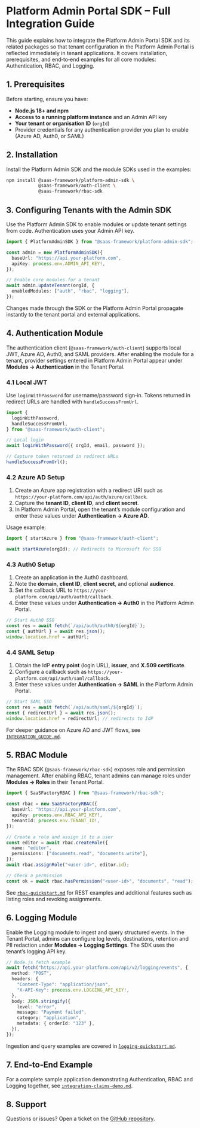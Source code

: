 # Platform Admin Portal SDK – Full Integration Guide

This guide explains how to integrate the Platform Admin Portal SDK and its
related packages so that tenant configuration in the Platform Admin Portal is
reflected immediately in tenant applications. It covers installation,
prerequisites, and end‑to‑end examples for all core modules: Authentication,
RBAC, and Logging.

## 1. Prerequisites

Before starting, ensure you have:

- **Node.js 18+ and npm**
- **Access to a running platform instance** and an Admin API key
- **Your tenant or organisation ID** (`orgId`)
- Provider credentials for any authentication provider you plan to enable (Azure
  AD, Auth0, or SAML)

## 2. Installation

Install the Platform Admin SDK and the module SDKs used in the examples:

```bash
npm install @saas-framework/platform-admin-sdk \
            @saas-framework/auth-client \
            @saas-framework/rbac-sdk
```

## 3. Configuring Tenants with the Admin SDK

Use the Platform Admin SDK to enable modules or update tenant settings from
code. Authentication uses your Admin API key.

```ts
import { PlatformAdminSDK } from "@saas-framework/platform-admin-sdk";

const admin = new PlatformAdminSDK({
  baseUrl: "https://api.your-platform.com",
  apiKey: process.env.ADMIN_API_KEY!,
});

// Enable core modules for a tenant
await admin.updateTenant(orgId, {
  enabledModules: ["auth", "rbac", "logging"],
});
```

Changes made through the SDK or the Platform Admin Portal propagate instantly to
the tenant portal and external applications.

## 4. Authentication Module

The authentication client (`@saas-framework/auth-client`) supports local JWT,
Azure AD, Auth0, and SAML providers. After enabling the module for a tenant,
provider settings entered in Platform Admin Portal appear under **Modules →
Authentication** in the Tenant Portal.

### 4.1 Local JWT

Use `loginWithPassword` for username/password sign‑in. Tokens returned in
redirect URLs are handled with `handleSuccessFromUrl`.

```ts
import {
  loginWithPassword,
  handleSuccessFromUrl,
} from "@saas-framework/auth-client";

// Local login
await loginWithPassword({ orgId, email, password });

// Capture token returned in redirect URLs
handleSuccessFromUrl();
```

### 4.2 Azure AD Setup

1. Create an Azure app registration with a redirect URI such as
   `https://your-platform.com/api/auth/azure/callback`.
2. Capture the **tenant ID**, **client ID**, and **client secret**.
3. In Platform Admin Portal, open the tenant’s module configuration and enter
   these values under **Authentication → Azure AD**.

Usage example:

```ts
import { startAzure } from "@saas-framework/auth-client";

await startAzure(orgId); // Redirects to Microsoft for SSO
```

### 4.3 Auth0 Setup

1. Create an application in the Auth0 dashboard.
2. Note the **domain**, **client ID**, **client secret**, and optional
   **audience**.
3. Set the callback URL to `https://your-platform.com/api/auth/auth0/callback`.
4. Enter these values under **Authentication → Auth0** in the Platform Admin
   Portal.

```ts
// Start Auth0 SSO
const res = await fetch(`/api/auth/auth0/${orgId}`);
const { authUrl } = await res.json();
window.location.href = authUrl;
```

### 4.4 SAML Setup

1. Obtain the IdP **entry point** (login URL), **issuer**, and **X.509
   certificate**.
2. Configure a callback such as
   `https://your-platform.com/api/auth/saml/callback`.
3. Enter these values under **Authentication → SAML** in the Platform Admin
   Portal.

```ts
// Start SAML SSO
const res = await fetch(`/api/auth/saml/${orgId}`);
const { redirectUrl } = await res.json();
window.location.href = redirectUrl; // redirects to IdP
```

For deeper guidance on Azure AD and JWT flows, see
[`INTEGRATION_GUIDE.md`](../INTEGRATION_GUIDE.md).

## 5. RBAC Module

The RBAC SDK (`@saas-framework/rbac-sdk`) exposes role and permission
management. After enabling RBAC, tenant admins can manage roles under **Modules
→ Roles** in their Tenant Portal.

```ts
import { SaaSFactoryRBAC } from "@saas-framework/rbac-sdk";

const rbac = new SaaSFactoryRBAC({
  baseUrl: "https://api.your-platform.com",
  apiKey: process.env.RBAC_API_KEY!,
  tenantId: process.env.TENANT_ID!,
});

// Create a role and assign it to a user
const editor = await rbac.createRole({
  name: "editor",
  permissions: ["documents.read", "documents.write"],
});
await rbac.assignRole("<user-id>", editor.id);

// Check a permission
const ok = await rbac.hasPermission("<user-id>", "documents", "read");
```

See [`rbac-quickstart.md`](./rbac-quickstart.md) for REST examples and
additional features such as listing roles and revoking assignments.

## 6. Logging Module

Enable the Logging module to ingest and query structured events. In the Tenant
Portal, admins can configure log levels, destinations, retention and PII
redaction under **Modules → Logging Settings**. The SDK uses the tenant’s
logging API key.

```ts
// Node.js fetch example
await fetch("https://api.your-platform.com/api/v2/logging/events", {
  method: "POST",
  headers: {
    "Content-Type": "application/json",
    "X-API-Key": process.env.LOGGING_API_KEY!,
  },
  body: JSON.stringify({
    level: "error",
    message: "Payment failed",
    category: "application",
    metadata: { orderId: "123" },
  }),
});
```

Ingestion and query examples are covered in
[`logging-quickstart.md`](./logging-quickstart.md).

## 7. End‑to‑End Example

For a complete sample application demonstrating Authentication, RBAC and Logging
together, see [`integration-claims-demo.md`](./integration-claims-demo.md).

## 8. Support

Questions or issues? Open a ticket on the
[GitHub repository](https://github.com/saas-framework/platform-admin-portal-sdk/issues).
